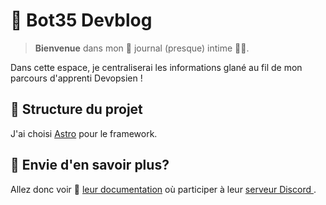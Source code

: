 # 🤖 Bot35 Devblog

> **Bienvenue** dans mon 📖 journal (presque) intime 🐱‍💻.

Dans cette espace, je centraliserai les informations glané au fil de mon parcours d'apprenti Devopsien !

## 🍩 Structure du projet

J'ai choisi [Astro](https://astro.build) pour le framework.


## 👀 Envie d'en savoir plus?

Allez donc voir 📖 [leur documentation](https://docs.astro.build) où participer à leur [serveur Discord ](https://astro.build/chat).



